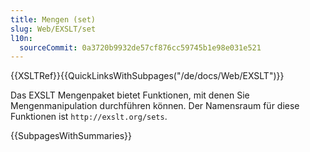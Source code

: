 ```yaml
---
title: Mengen (set)
slug: Web/EXSLT/set
l10n:
  sourceCommit: 0a3720b9932de57cf876cc59745b1e98e031e521
---
```


{{XSLTRef}}{{QuickLinksWithSubpages("/de/docs/Web/EXSLT")}}

Das EXSLT Mengenpaket bietet Funktionen, mit denen Sie Mengenmanipulation durchführen können. Der Namensraum für diese Funktionen ist `http://exslt.org/sets`.

{{SubpagesWithSummaries}}
